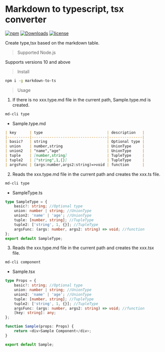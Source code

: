 # Markdown to typescript, tsx converter

[![npm](https://img.shields.io/npm/v/markdown-to-ts)](https://www.npmjs.com/package/markdown-to-ts)
[![Downloads](https://img.shields.io/npm/dt/markdown-to-ts.svg)](http://npm-stat.com/charts.html?package=markdown-to-ts)
[![license](https://img.shields.io/npm/l/markdown-to-ts)](https://img.shields.io/npm/l/markdown-to-ts)




Create type,tsx based on the markdown table.



> Supported Node.js

Supports versions 10 and above

> Install

```bash
npm i -g markdown-to-ts
```

> Usage

1. If there is no xxx.type.md file in the current path, Sample.type.md is created.
```bash
md-cli type
```
* Sample.type.md

```md
| key      | type                             | description   |
|----------|----------------------------------|---------------|
| basic?   | string                           | Optional type |
| union    | number,string                    | UnionType     |
| union2   | "name","age"                     | UnionType     |
| tuple    | [number,string]                  | TupleType     |
| tuple2   | ["string",1,{}]                  | TupleType     |
| argsFunc | (args:number,args2:string)=>void | function      |

```


2. Reads the xxx.type.md file in the current path and creates the xxx.ts file.
```bash
md-cli type
```
* SampleType.ts
```typescript
type SampleType = {
    basic?: string; //Optional type
    union: number | string; //UnionType
    union2: 'name' | 'age'; //UnionType
    tuple: [number, string]; //TupleType
    tuple2: ['string', 1, {}]; //TupleType
    argsFunc: (args: number, args2: string) => void; //function
};
export default SampleType;

```

3. Reads the xxx.type.md file in the current path and creates the xxx.tsx file.
```bash
md-cli component
```

* Sample.tsx
```typescript
type Props = {
    basic?: string; //Optional type
    union: number | string; //UnionType
    union2: 'name' | 'age'; //UnionType
    tuple: [number, string]; //TupleType
    tuple2: ['string', 1, {}]; //TupleType
    argsFunc: (args: number, args2: string) => void; //function
    [key: string]: any;
};

function Sample(props: Props) {
    return <div>Sample Component</div>;
}

export default Sample;

```
